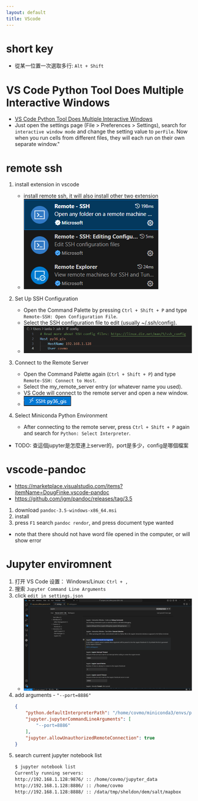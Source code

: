 ```yaml
---
layout: default
title: VScode
---
```

# short key
- 從某一位置一次選取多行: `Alt + Shift`

# VS Code Python Tool Does Multiple Interactive Windows
- [VS Code Python Tool Does Multiple Interactive Windows](https://visualstudiomagazine.com/articles/2020/08/13/vs-code-python.aspx)
- Just open the settings page (File > Preferences > Settings), search for `interactive window mode` and change the setting value to `perFile`. Now when you run cells from different files, they will each run on their own separate window."

# remote ssh
1. install extension in vscode
    - install remote ssh, it will also install other two extension
    - ![alt text](../assests/images/tools/vscode-1.png)

2. Set Up SSH Configuration
    - Open the Command Palette by pressing `Ctrl + Shift + P` and type `Remote-SSH: Open Configuration File`.
    - Select the SSH configuration file to edit (usually ~/.ssh/config).
    - ![alt text](../assests/images/tools/vscode-3.png)
3. Connect to the Remote Server
    - Open the Command Palette again (`Ctrl + Shift + P`) and type `Remote-SSH: Connect to Host`.
    - Select the my_remote_server entry (or whatever name you used).
    - VS Code will connect to the remote server and open a new window.
    - ![alt text](../assests/images/tools/vscode-2.png)
4. Select Miniconda Python Environment
    - After connecting to the remote server, press `Ctrl + Shift + P` again and search for `Python: Select Interpreter`.

- TODO: 查這個jupyter是怎麼連上server的，port是多少，config是哪個檔案

# vscode-pandoc
- https://marketplace.visualstudio.com/items?itemName=DougFinke.vscode-pandoc
- https://github.com/jgm/pandoc/releases/tag/3.5
1. download `pandoc-3.5-windows-x86_64.msi`
2. install
3. press `F1` search `pandoc rendor`, and press document type wanted
- note that there should not have word file opened in the computer, or will show error

# Jupyter enviromnent
1. 打开 VS Code 设置： Windows/Linux: `Ctrl + ,`
2. 搜索 `Jupyter Command Line Arguments`
3. click `edit in settings.json`
    - ![alt text](../assests/images/tools/jupyter-4.png)
4. add arguments - `"--port=8886"`
    ```json
    {
        "python.defaultInterpreterPath": "/home/covmo/miniconda3/envs/py36_gis/bin/python",
        "jupyter.jupyterCommandLineArguments": [    
            "--port=8886"
        ],
        "jupyter.allowUnauthorizedRemoteConnection": true
    }
    ```
5. search current jupyter notebook list
    ```bash
    $ jupyter notebook list
    Currently running servers:
    http://192.168.1.128:9876/ :: /home/covmo/jupyter_data
    http://192.168.1.128:8886/ :: /home/covmo
    http://192.168.1.128:8888/ :: /data/tmp/sheldon/dem/salt/mapbox
    ```